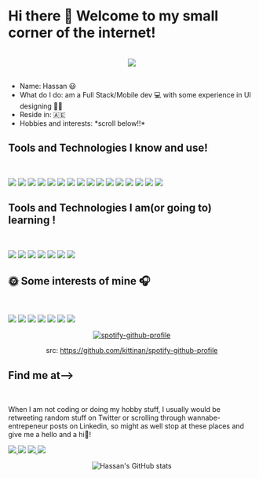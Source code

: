 
<!--
# Hi there 👋 This is Muhammad Hassan Naseer and welcome to my small corner of the internet! 

I am a recent graduate residing
 I am a full-stack and software dev with experience in UI designing that resides in 🇦🇪
-->

<body>
  

  <h1>Hi there 👋 Welcome to my small corner of the internet!</h1>
  <br/>
  
  <div align = "center">
    <img src="https://i.pinimg.com/originals/e8/46/14/e84614ae6f0b610fd3ce787b92963415.gif" >
 </div>
  <br/>
  <p>
    <ul>
      <li>Name: Hassan 😃 </li>
      <li>What do I do: am a Full Stack/Mobile dev 💻 with some experience in UI designing 🧑‍🎨  </li>
      <li>Reside in: 🇦🇪 </li>
      <li>Hobbies and interests: *scroll below!!* </li>
    </ul>
  </p>

  <h2>Tools and Technologies I know and use! </h2>
  <br/>
  <p>
  <img src="https://img.shields.io/static/v1?label=&message=java&color=007196&style=for-the-badge&logo=java"> <img src="https://img.shields.io/static/v1?label=&message=sql&color=E50914&style=for-the-badge&logo=sql"> <img src="https://img.shields.io/static/v1?label=&message=flutter&color=13639F&style=for-the-badge&logo=flutter"> <img src="https://img.shields.io/static/v1?label=&message=dart&color=75B9A&style=for-the-badge&logo=dart"> <img src="https://img.shields.io/static/v1?label=&message=android-dev&color=FFFFFF&style=for-the-badge&logo=android"> <img src="https://img.shields.io/static/v1?label=&message=html&color=E50914&style=for-the-badge&logo=html"> <img src="https://img.shields.io/static/v1?label=&message=css&color=FF5F1F&style=for-the-badge&logo=css"> <img src="https://img.shields.io/static/v1?label=&message=javascript&color=FFC300&style=for-the-badge&logo=js"> <img src="https://img.shields.io/static/v1?label=&message=Unity&color=000000&style=for-the-badge&logo=unity"> <img src="https://img.shields.io/static/v1?label=&message=Cpp&color=6B41B2&style=for-the-badge&logo=cpp"> <img src="https://img.shields.io/static/v1?label=&message=Csharp&color=8661C5&style=for-the-badge&logo=csharp"> <img src="https://img.shields.io/static/v1?label=&message=autodesk=maya&color=229B9E&style=for-the-badge&logo=maya"> <img src="https://img.shields.io/static/v1?label=&message=adobe-creative-suite&color=C20000&style=for-the-badge&logo=adobe"> <img src="https://img.shields.io/static/v1?label=&message=davinci-resolve&color=262626&style=for-the-badge&logo=davinci-resolve"> <img src="https://img.shields.io/static/v1?label=&message=MSOFFice&color=D83B01&style=for-the-badge&logo=msoffice"> <img src="https://img.shields.io/static/v1?label=&message=fl-studio&color=FFA429&style=for-the-badge&logo=flstudio"> 
 
 </p>
  <h2>Tools and Technologies I am(or going to) learning  ! </h2>
  <br/>
  <p>
  <img src="https://img.shields.io/static/v1?label=&message=React-native&color=282C34&style=for-the-badge&logo=react"> <img src="https://img.shields.io/static/v1?label=&message=Reactjs&color=282C34&style=for-the-badge&logo=react"> <img src="https://img.shields.io/static/v1?label=&message=ios-dev&color=000000&style=for-the-badge&logo=apple"> <img src="https://img.shields.io/static/v1?label=&message=swift&color=000000&style=for-the-badge&logo=swift"> <img src="https://img.shields.io/static/v1?label=&message=bootstrap&color=7952B3&style=for-the-badge&logo=bootstrap"> <img src="https://img.shields.io/static/v1?label=&message=vuejs&color=E50914&style=for-the-badge&logo=vuejs"> <img src="https://img.shields.io/static/v1?label=&message=selenium&color=E50914&style=for-the-badge&logo=selenium"> 
 
 </p>
  <h2>🌞 Some interests of mine 🎧 </h2>
  <br/>
  <p>
  <img src="https://img.shields.io/static/v1?label=&message=anime&color=5A2E98&style=for-the-badge"> <img src="https://img.shields.io/static/v1?label=&message=manga&color=1D75DE&style=for-the-badge"> <img src="https://img.shields.io/static/v1?label=&message=kdrama&color=5E69B9&style=for-the-badge"> <img src="https://img.shields.io/static/v1?label=&message=music&color=1ED760&style=for-the-badge"> <img src="https://img.shields.io/static/v1?label=&message=tech&color=3B605&style=for-the-badge"> <img src="https://img.shields.io/static/v1?label=&message=pc/mobile-games&color=1B6D92&style=for-the-badge"> <img src="https://img.shields.io/static/v1?label=&message=tv-shows-and-movies&color=E50914&style=for-the-badge">
  </p>
  <div align="center">
    
 [![spotify-github-profile](https://spotify-github-profile.vercel.app/api/view?uid=21lqpttoshv5hlgkw5kbflrnq&cover_image=true&theme=default)](https://spotify-github-profile.vercel.app/api/view?uid=21lqpttoshv5hlgkw5kbflrnq&redirect=true)
  
    
 <span> src: https://github.com/kittinan/spotify-github-profile </span>
  </div>
  
  <h2>Find me at--> </h2>
  <br/>
  <p>When I am not coding or doing my hobby stuff, I usually would be retweeting random stuff on Twitter or scrolling through wannabe-entrepeneur posts on Linkedin, so might as well stop at these places and give me a hello and a hi👋! 

<a href="https://www.linkedin.com/in/hassan291999/"> <img src="https://img.shields.io/static/v1?label=&message=Linkedin&color=0A66C2&style=for-the-badge&logo=linkedin"> </a> <a href="https://github.com/Loner291999"><img src="https://img.shields.io/static/v1?label=&message=github&color=161B22&style=for-the-badge&logo=github"></a> <a href="https://twitter.com/Hassan291999"> <img src="https://img.shields.io/static/v1?label=&message=twitter&color=1786CB&style=for-the-badge&logo=twitter"> </a> <a href="https://www.twitch.tv/lonermoan" ><img src="https://img.shields.io/static/v1?label=&message=twitch&color=18181B&style=for-the-badge&logo=twitch" > </a>
</p>
<div align="center">
 
 ![Hassan's GitHub stats](https://github-readme-stats.vercel.app/api?username=loner291999&show_icons=true&theme=synthwave)
 
</div>
</body>
<!--
**Loner291999/Loner291999** is a ✨ _special_ ✨ repository because its `README.md` (this file) appears on your GitHub profile.

Here are some ideas to get you started:

- 🔭 I’m currently working on ...
- 🌱 I’m currently learning ...
- 👯 I’m looking to collaborate on ...
- 🤔 I’m looking for help with ...
- 💬 Ask me about ...
- 📫 How to reach me: ...
- 😄 Pronouns: ...
- ⚡ Fun fact: ...
-->
